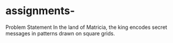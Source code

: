 # assignments-
Problem Statement In the land of Matricia, the king encodes secret messages in patterns drawn on square grids.
